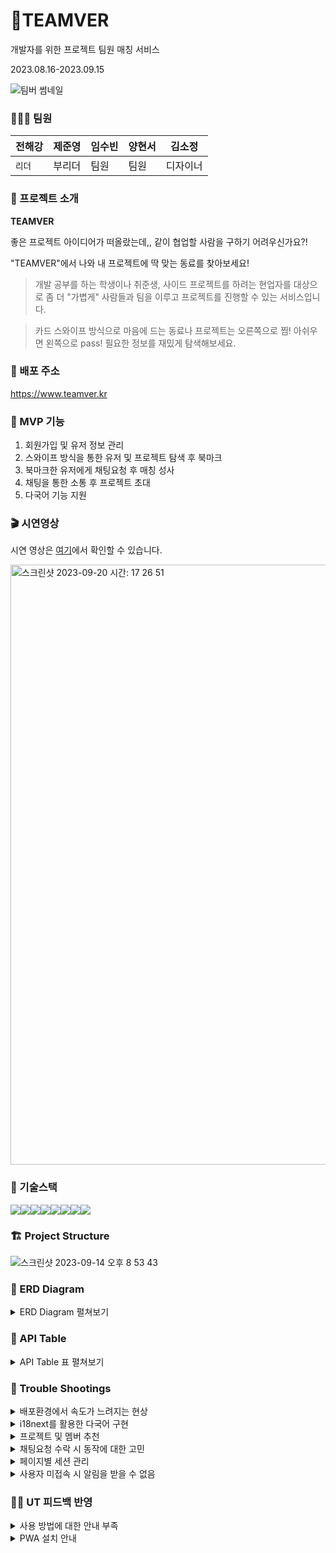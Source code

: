 # 🦫TEAMVER

개발자를 위한 프로젝트 팀원 매칭 서비스

2023.08.16-2023.09.15

![팀버 썸네일](https://github.com/HabitMonster/HabitMonster-FrontEnd/assets/130683029/eaf90845-40a0-44bc-9a8d-d7ad7685f19d)

### 🧑🏻‍💻 팀원

| 전해강 | 제준영 | 임수빈 | 양현서 | 김소정   |
| ------ | ------ | ------ | ------ | -------- |
| `리더` | 부리더 | 팀원   | 팀원   | 디자이너 |

### 🌈 프로젝트 소개

**TEAMVER**

좋은 프로젝트 아이디어가 떠올랐는데,, 같이 협업할 사람을 구하기 어려우신가요?!

"TEAMVER"에서 나와 내 프로젝트에 딱 맞는 동료를 찾아보세요!

> 개발 공부를 하는 학생이나 취준생, 사이드 프로젝트를 하려는 현업자를 대상으로 좀 더 "가볍게" 사람들과 팀을 이루고 프로젝트를 진행할 수 있는 서비스입니다.

> 카드 스와이프 방식으로 마음에 드는 동료나 프로젝트는 오른쪽으로 찜! 아쉬우면 왼쪽으로 pass! 필요한 정보를 재밌게 탐색해보세요.

### 📍 배포 주소

https://www.teamver.kr

### 📱 MVP 기능

1. 회원가입 및 유저 정보 관리
2. 스와이프 방식을 통한 유저 및 프로젝트 탐색 후 북마크
3. 북마크한 유저에게 채팅요청 후 매칭 성사
4. 채팅을 통한 소통 후 프로젝트 초대
5. 다국어 기능 지원

### 🎬 시연영상

시연 영상은 [여기](https://youtu.be/eVxusmxg6hw)에서 확인할 수 있습니다. 

<img width="960" alt="스크린샷 2023-09-20 시간: 17 26 51" src="https://github.com/HabitMonster/HabitMonster-FrontEnd/assets/130683029/5ea5cf03-b2ed-4782-8e72-2582e7deae8d">

### 🧩 기술스택

<img src="https://img.shields.io/badge/html-E34F26?style=for-the-badge&logo=html5&logoColor=white"><img src="https://img.shields.io/badge/typescript-3178C6?style=for-the-badge&logo=typescript&logoColor=white"><img src="https://img.shields.io/badge/next.js-000000?style=for-the-badge&logo=next.js&logoColor=white"><img src="https://img.shields.io/badge/reactquery-FF4154?style=for-the-badge&logo=reactquery&logoColor=white"><img src="https://img.shields.io/badge/zustand-764ABC?style=for-the-badge&logo=&logoColor=white"><img src="https://img.shields.io/badge/emotion-DB7093?style=for-the-badge&logo=emotion&logoColor=white"><img src="https://img.shields.io/badge/supabase-3FCF8E?style=for-the-badge&logo=supabase&logoColor=white"><img src="https://img.shields.io/badge/github-181717?style=for-the-badge&logo=github&logoColor=white">

### 🏗️ Project Structure

![스크린샷 2023-09-14 오후 8 53 43](https://github.com/jeonhaekang/teamver/assets/130683029/02a40a08-be38-49c2-a7bb-e223651273d8)

### 🔗 ERD Diagram

<details>
<summary>ERD Diagram 펼쳐보기</summary>

<img width="960" alt="스크린샷 2023-09-20 시간: 17 35 53" src="https://github.com/HabitMonster/HabitMonster-FrontEnd/assets/130683029/99b542a7-3ecf-4c5e-b9a4-ee9cc290ec9a">
<img width="960" alt="스크린샷 2023-09-20 시간: 17 35 42" src="https://github.com/HabitMonster/HabitMonster-FrontEnd/assets/130683029/29c40d0d-eb42-486f-835f-a1cb5fa84b20">
<img width="960" alt="스크린샷 2023-09-20 시간: 17 38 31" src="https://github.com/HabitMonster/HabitMonster-FrontEnd/assets/130683029/ede51bdd-fd8c-4a30-aebb-61d51c53d635">

</details>

### 📑 API Table

<details>
<summary>API Table 표 펼쳐보기</summary>

| API 이름                                                                                                                                                                                                                                                                                      | 분류     | 함수명                       | Method   | Request                                                                                                                                                                                                                                       | Response                                                                                                                                                                                                                                                                                                 |
| --------------------------------------------------------------------------------------------------------------------------------------------------------------------------------------------------------------------------------------------------------------------------------------------- | -------- | ---------------------------- | -------- | --------------------------------------------------------------------------------------------------------------------------------------------------------------------------------------------------------------------------------------------- | -------------------------------------------------------------------------------------------------------------------------------------------------------------------------------------------------------------------------------------------------------------------------------------------------------- |
| 상수 데이터                                                                                                                                                                                                                                                                                   | Constant | selectConstants              | `Select` | tables: [ ”areas”, ”jobs”, “languages”,“personalities”, “projectTypes”, “positions”, “reactions”, “skills” ]                                                                                                                                  | { areas: ConstantAreaTable, …. }                                                                                                                                                                                                                                                                         |
| 유저 프로필 생성                                                                                                                                                                                                                                                                              | Profile  | insertProfile                | `Insert` | { name: string, introduce: string, imageUrl: string, languages: ProfileLanguageInsert[], skills: ProfileSkillIId[], areas: [], jobs: ProfileJobId[], projectTypes: ProfileProjectTypeId[], personalities: ProfilePersonalityId[] }            |                                                                                                                                                                                                                                                                                                          |
| 유저 프로필 상세                                                                                                                                                                                                                                                                              | Profile  | selectProfile                | `Select` | userId                                                                                                                                                                                                                                        | { id: string, imagUrl: string, name: string, introduce: string, github: string, createdAt: Date, skills: profileSkillRow[], projectTypes: profileProjectTypeRow[], positions: profilePositionRow[], personalities: [], languages: profileLanguageRow[], jobs: profileJobRow[], areas: profileAreaRow[] } |
| 유저 프로필 수정                                                                                                                                                                                                                                                                              | Profile  | updateProfile                | `Update` | { profile?: ProfileInsert, languages?: rofileLanguageInsert[], skills?: ProfileSkillInsert[], areas?: ProfileAreaInsert[], jobs?: ProfileJobInsert[], projectTypes?: ProfilePRojectTypeInsert[], personalities?: ProfilePersonalityInsert[] } |                                                                                                                                                                                                                                                                                                          |
| 사용자 찜                                                                                                                                                                                                                                                                                     | Profile  | insertFollow                 | `Insert` | { myId: string, opponentId: string }                                                                                                                                                                                                          |                                                                                                                                                                                                                                                                                                          |
| 내가 찜한 사용자                                                                                                                                                                                                                                                                              | Profile  | selectFollows                | `Select` | myId: string                                                                                                                                                                                                                                  | profileAllDataRow[]                                                                                                                                                                                                                                                                                      |
| 찜한 사용자 삭제                                                                                                                                                                                                                                                                              | Profile  | deleteFollow                 | `Delete` | followId: string                                                                                                                                                                                                                              |                                                                                                                                                                                                                                                                                                          |
| 이름 중복검사                                                                                                                                                                                                                                                                                 | Profile  | checkNameValidation          | `Select` | nickname: string                                                                                                                                                                                                                              | { blog: string `or` null, createdAt: string, github: string, id: string, imageUrl: string, introduce: string, job: number, name: string, role: number }                                                                                                                                                  |
| 사용자 추천                                                                                                                                                                                                                                                                                   | Profile  | selectRecommendedProfiles    | `Select` | { skills: ConstantSkillRow["id"][], languages: ConstantLanguageRow["id"][], positions: ConstantPositionRow["id"][], areas: ConstantAreaRow["id"][], seedValue: number, userId: string, pageParam?: number, limit?: number }                   | projectAllDataRow[]                                                                                                                                                                                                                                                                                      |
| 참가 모드 변경                                                                                                                                                                                                                                                                                | Profile  | updateRole                   | `Update` | { id: string, role: number }                                                                                                                                                                                                                  |                                                                                                                                                                                                                                                                                                          |
| 프로젝트 상세                                                                                                                                                                                                                                                                                 | Project  | selectProject                | `Select` | projectId: string                                                                                                                                                                                                                             | { id: string, ownerId:string, name: string, description: string, imageUrl: string, recruitCount: text, startDate: Date, endDate: Date, state: ProjectState, types: ProjectTypeRow[], skills: ProjectSkillRow[], positions: ProjectPositionRow[], members: Profile[], languages: ProjectLanguagesRow[] }  |
| 프로젝트 생성                                                                                                                                                                                                                                                                                 | Project  | insertProject                | `Insert` | { ownerId: string, project: ProjectInsert, types: ProjectTypesId[], positions: ProjectPositionId[], languages: ProjectLanguageId[], skills: ProjectSkillId[], members: ProjectMemberId[] }                                                    |                                                                                                                                                                                                                                                                                                          |
| 프로젝트 수정                                                                                                                                                                                                                                                                                 | Project  | updateProject                | `Update` | { project?: ProjectInsert, types?: ProjectTypesInsert[], positions?: ProjectPositionInsert[], languages?: ProjectLanguageInsert[], skills?: ProjectSkillInsert[], members?: ProjectMemberInsert[] }                                           |                                                                                                                                                                                                                                                                                                          |
| 프로젝트 삭제                                                                                                                                                                                                                                                                                 | Project  | deleteProject                | `Delete` | projectId: string                                                                                                                                                                                                                             |                                                                                                                                                                                                                                                                                                          |
| 내 프로젝트 목록 (오너)                                                                                                                                                                                                                                                                       | Project  | selectOwnerProjects          | `Select` | myId: string                                                                                                                                                                                                                                  | projectAllDataRow[]                                                                                                                                                                                                                                                                                      |
| 내 프로젝트 목록 (참가자)                                                                                                                                                                                                                                                                     | Project  | selectMemberProjects         | `Select` | myId: string                                                                                                                                                                                                                                  | projectAllDataRow[]                                                                                                                                                                                                                                                                                      |
| 프로젝트 초대                                                                                                                                                                                                                                                                                 | Project  | insertProjectInvite          | `Insert` | { projectId: string, requesterId: string, receiverId: string }                                                                                                                                                                                |                                                                                                                                                                                                                                                                                                          |
| 프로젝트 초대 상태 변경                                                                                                                                                                                                                                                                       | Project  | updateProjectInviteState     | `Update` | { id: string, state: invite_state }                                                                                                                                                                                                           |                                                                                                                                                                                                                                                                                                          |
| 초대된 프로젝트 목록                                                                                                                                                                                                                                                                          | Project  | selectProjectInvites         | `Select` | receiverId: string                                                                                                                                                                                                                            |                                                                                                                                                                                                                                                                                                          |
| 프로젝트 찜                                                                                                                                                                                                                                                                                   | Project  | insertFollowProject          | `Insert` | { followerId: string, projectId: string }                                                                                                                                                                                                     |                                                                                                                                                                                                                                                                                                          |
| 내가 찜한 프로젝트 목록                                                                                                                                                                                                                                                                       | Project  | selectFollowProjects         | `Select` | myId: string                                                                                                                                                                                                                                  | { id: number, project: projectAllDataRow }[]                                                                                                                                                                                                                                                             |
| 프로젝트에 멤버 추가                                                                                                                                                                                                                                                                          | Project  | insertMemberToProject        | `Insert` | projectMembersInsertData: ProjectMembersInsert                                                                                                                                                                                                |                                                                                                                                                                                                                                                                                                          |
| 프로젝트에서 멤버 삭제                                                                                                                                                                                                                                                                        | Project  | deleteMemberInProject        | `Delete` | { projectId: number, memberId: string }                                                                                                                                                                                                       |                                                                                                                                                                                                                                                                                                          |
| 프로젝트 찜 삭제                                                                                                                                                                                                                                                                              | Project  | deleteFollowProject          | `Delete` | followProjectId: number                                                                                                                                                                                                                       |                                                                                                                                                                                                                                                                                                          |
| 프로젝트 추천                                                                                                                                                                                                                                                                                 | Project  | selectRecommendedProjects    | `Select` | { seedValue: number, userId: string, areas: ConstantAreaRow["id"][], projectType?: number, pageParam?: number, limit?: number }                                                                                                               | projectAllDataRow[]                                                                                                                                                                                                                                                                                      |
| 프로젝트 모집 상태 변경                                                                                                                                                                                                                                                                       | Project  | updateProjectState           | `Update` | { id: number, state: ProjectDataRow["state"] }                                                                                                                                                                                                |                                                                                                                                                                                                                                                                                                          |
| 채팅 요청 (멤버)                                                                                                                                                                                                                                                                              | Chat     | insertChatRequestMember      | `Insert` | { requesterId: string, receiverId: string }                                                                                                                                                                                                   |                                                                                                                                                                                                                                                                                                          |
| 채팅 요청 (오너)                                                                                                                                                                                                                                                                              | Chat     | insertChatRequestOwner       | `Insert` | { requesterId: string, receiverId: string }                                                                                                                                                                                                   |                                                                                                                                                                                                                                                                                                          |
| 내 채팅 요청 목록 (오너)                                                                                                                                                                                                                                                                      | Chat     | selectChatRequestOwner       | `Select` | { receiverId: string, state: invite_state }                                                                                                                                                                                                   | { id: number, state: invite_state, requesterProfile: profileAllDataRow }[]                                                                                                                                                                                                                               |
| 내 채팅 요청 목록 (멤버)                                                                                                                                                                                                                                                                      | Chat     | selectChatRequestMember      | `Select` | { receiverId: string, state: invite_state }                                                                                                                                                                                                   | { id: number, state: invite_state, requesterProfile: profileAllDataRow }[]                                                                                                                                                                                                                               |
| 채팅 요청 삭제 (멤버)                                                                                                                                                                                                                                                                         | Chat     | deleteChatRequestMember      | `Delete` | id: number                                                                                                                                                                                                                                    |                                                                                                                                                                                                                                                                                                          |
| 채팅 요청 삭제 (오너)                                                                                                                                                                                                                                                                         | Chat     | deleteChatRequestOwner       | `Delete` | id: number                                                                                                                                                                                                                                    |                                                                                                                                                                                                                                                                                                          |
| 채팅 요청 상태 변경 (오너)                                                                                                                                                                                                                                                                    | Chat     | updateChatRequestOwnerState  | `Update` | { id:string, state: invite_state }                                                                                                                                                                                                            |                                                                                                                                                                                                                                                                                                          |
| 채팅 요청 상태 변경 (멤버)                                                                                                                                                                                                                                                                    | Chat     | updateChatRequestMemberState | `Update` | { id:string, state: invite_state }                                                                                                                                                                                                            |                                                                                                                                                                                                                                                                                                          |
| 내 채팅 목록                                                                                                                                                                                                                                                                                  | Chat     | selectChatRoom               | `Select` | { roomId: string, userId: string }                                                                                                                                                                                                            | { id: int, members: profileAllDataRow[], messages: { id: number, message: string, sender: ProfileAllDataRow, createAt: Date }}                                                                                                                                                                           |
| 읽지 않은 메세지 확인                                                                                                                                                                                                                                                                         | Chat     | selectChatRooms              | `Select` | userId: string                                                                                                                                                                                                                                | { id: int, members: profileAllDataRow[], messages: { id: number, message: string, sender: ProfileAllDataRow, createAt: Date }}                                                                                                                                                                           |
| 채팅 메세지 입력하기                                                                                                                                                                                                                                                                          | Chat     | insertChatMessage            | `Insert` | { roomId: string, senderId: string, message: string }                                                                                                                                                                                         |                                                                                                                                                                                                                                                                                                          |
| 채팅 메세지 목록                                                                                                                                                                                                                                                                              | Chat     | selectChatMessages           | `Select` | roomId: number                                                                                                                                                                                                                                | { id: string, senderProfile: profileAllDataRow, message: string, createdAt: Date }[]                                                                                                                                                                                                                     |
| 채팅방에 참여한 유저 삭제                                                                                                                                                                                                                                                                     | Chat     | deleteChatMember             | `Delete` | { userId : string, roomId : number, }                                                                                                                                                                                                         |                                                                                                                                                                                                                                                                                                          |
| 채팅방 생성과 생성된 방에 유저 추가                                                                                                                                                                                                                                                           | Chat     | insertChatRoomWithMember     | `Insert` | { requestId: string, receiverId: string }                                                                                                                                                                                                     |                                                                                                                                                                                                                                                                                                          |
| 채팅창 유저 상태 변경                                                                                                                                                                                                                                                                         | Chat     | updateChatMemberState        | `Update` | { roomId: number, userId: string, state: boolean }                                                                                                                                                                                            |                                                                                                                                                                                                                                                                                                          |
| 채팅 요청 상태 변경 (오너)                                                                                                                                                                                                                                                                    | Chat     | updateChatRequestOwnerState  | `Update` | { id: number, state: "GRANT" `or` "DENIED" }                                                                                                                                                                                                  |                                                                                                                                                                                                                                                                                                          |
| 채팅 요청 상태 변경 (멤버)                                                                                                                                                                                                                                                                    | Chat     | updateChatRequestMemberState | `Update` | { id: number, state: "GRANT" `or` "DENIED" }                                                                                                                                                                                                  |                                                                                                                                                                                                                                                                                                          |
| 마지막 읽은 채팅 업데이트                                                                                                                                                                                                                                                                     | Chat     | updateLastReadMessage        | `Update` | { userId: string, roomId: number, lastReadMessageId: number }                                                                                                                                                                                 |                                                                                                                                                                                                                                                                                                          |
| 메세지 읽음 처리                                                                                                                                                                                                                                                                              | Chat     | updateMessageReadState       | `Update` | { roomId: string, userId: string }                                                                                                                                                                                                            |                                                                                                                                                                                                                                                                                                          |
| 채팅 상대 불러오기                                                                                                                                                                                                                                                                            | Chat     | selectOpponent               | `Select` | { roomId: string, userId: string }                                                                                                                                                                                                            | ProfileAllDataRow                                                                                                                                                                                                                                                                                        |
| 읽지 않은 메세지 불러오기(네비게이션바 표시)                                                                                                                                                                                                                                                  | Chat     | selectUnreadMessageCount     | `Select` | userId: string                                                                                                                                                                                                                                | data: number                                                                                                                                                                                                                                                                                             |
| 레파지토리 목록 불러오기                                                                                                                                                                                                                                                                      | Github   | getRepos                     | `Select` | username: string                                                                                                                                                                                                                              | GithubData[]                                                                                                                                                                                                                                                                                             |
| 레파지토리 1개 불러오기                                                                                                                                                                                                                                                                       | Github   | getRepo                      | `Select` | repoUrl: string                                                                                                                                                                                                                               | GithubData                                                                                                                                                                                                                                                                                               |
| 사용자 찜                                                                                                                                                                                                                                                                                     | Profile  | insertFollow                 | `Insert` | { myId: string, opponentId: string }                                                                                                                                                                                                          |                                                                                                                                                                                                                                                                                                          |
| 내가 찜한 사용자                                                                                                                                                                                                                                                                              | Profile  | selectFollows                | `Select` | myId: string                                                                                                                                                                                                                                  | profileAllDataRow[]                                                                                                                                                                                                                                                                                      |
| 찜한 사용자 삭제                                                                                                                                                                                                                                                                              | Profile  | deleteFollow                 | `Delete` | followId: string                                                                                                                                                                                                                              |                                                                                                                                                                                                                                                                                                          |
| 이름 중복검사                                                                                                                                                                                                                                                                                 | Profile  | checkNameValidation          | `Select` | nickname: string                                                                                                                                                                                                                              | { blog: string `or` null,createdAt: string, github: string, id: string, imageUrl: string, introduce: string, job: number, name: string, role: number }                                                                                                                                                   |
| 사용자 추천                                                                                                                                                                                                                                                                                   | Profile  | selectRecommendedProfiles    | `Select` | { skills: ConstantSkillRow["id"][], languages: ConstantLanguageRow["id"][], positions: ConstantPositionRow["id"][], areas: ConstantAreaRow["id"][], seedValue: number, userId: string, pageParam?: number, limit?: number }                   | projectAllDataRow[]                                                                                                                                                                                                                                                                                      |
| 참가 모드 변경                                                                                                                                                                                                                                                                                | Profile  | updateRole                   | `Update` | { id: string, role: number }                                                                                                                                                                                                                  |                                                                                                                                                                                                                                                                                                          |
| 프로젝트 상세                                                                                                                                                                                                                                                                                 | Project  | selectProject                | `Select` | projectId: string                                                                                                                                                                                                                             | { id: string, ownerId:string, name: string, description: string, imageUrl: string, recruitCount: text, startDate: Date, endDate: Date, state: ProjectState, types: ProjectTypeRow[], skills: ProjectSkillRow[], positions: ProjectPositionRow[], members: Profile[], languages: ProjectLanguagesRow[] }  |
| 프로젝트 생성                                                                                                                                                                                                                                                                                 | Project  | insertProject                | `Insert` | { ownerId: string, project: ProjectInsert, types: ProjectTypesId[], positions: ProjectPositionId[], languages: ProjectLanguageId[], skills: ProjectSkillId[], members: ProjectMemberId[] }                                                    |                                                                                                                                                                                                                                                                                                          |
| 프로젝트 수정                                                                                                                                                                                                                                                                                 | Project  | updateProject                | `Update` | { project?: ProjectInsert, types?: ProjectTypesInsert[], positions?: ProjectPositionInsert[], languages?: ProjectLanguageInsert[], skills?: ProjectSkillInsert[], members?: ProjectMemberInsert[] }                                           |                                                                                                                                                                                                                                                                                                          |
| 프로젝트 삭제                                                                                                                                                                                                                                                                                 | Project  | deleteProject                | `Delete` | projectId: string                                                                                                                                                                                                                             |                                                                                                                                                                                                                                                                                                          |
| 내 프로젝트 목록 (오너)                                                                                                                                                                                                                                                                       | Project  | selectOwnerProjects          | `Select` | myId: string                                                                                                                                                                                                                                  | projectAllDataRow[]                                                                                                                                                                                                                                                                                      |
| 내 프로젝트 목록 (참가자)                                                                                                                                                                                                                                                                     | Project  | selectMemberProjects         | `Select` | myId: string                                                                                                                                                                                                                                  | projectAllDataRow[]                                                                                                                                                                                                                                                                                      |
| 프로젝트 초대                                                                                                                                                                                                                                                                                 | Project  | insertProjectInvite          | `Insert` | { projectId: string, requesterId: string, receiverId: string }                                                                                                                                                                                |                                                                                                                                                                                                                                                                                                          |
| 프로젝트 초대 상태 변경                                                                                                                                                                                                                                                                       | Project  | updateProjectInviteState     | `Update` | { id: string, state: invite_state }                                                                                                                                                                                                           |                                                                                                                                                                                                                                                                                                          |
| 초대된 프로젝트 목록                                                                                                                                                                                                                                                                          | Project  | selectProjectInvites         | `Select` | receiverId: string                                                                                                                                                                                                                            |                                                                                                                                                                                                                                                                                                          |
| 프로젝트 찜                                                                                                                                                                                                                                                                                   | Project  | insertFollowProject          | `Insert` | { followerId: string, projectId: string }                                                                                                                                                                                                     |                                                                                                                                                                                                                                                                                                          |
| 내가 찜한 프로젝트 목록                                                                                                                                                                                                                                                                       | Project  | selectFollowProjects         | `Select` | myId: string                                                                                                                                                                                                                                  | { id: number, project: projectAllDataRow }[]                                                                                                                                                                                                                                                             |
| 프로젝트에 멤버 추가                                                                                                                                                                                                                                                                          | Project  | insertMemberToProject        | `Insert` | projectMembersInsertData: ProjectMembersInsert                                                                                                                                                                                                |                                                                                                                                                                                                                                                                                                          |
| 프로젝트에서 멤버 삭제                                                                                                                                                                                                                                                                        | Project  | deleteMemberInProject        | `Delete` | { projectId: number, memberId: string }                                                                                                                                                                                                       |                                                                                                                                                                                                                                                                                                          |
| 프로젝트 찜 삭제                                                                                                                                                                                                                                                                              | Project  | deleteFollowProject          | `Delete` | followProjectId: number                                                                                                                                                                                                                       |                                                                                                                                                                                                                                                                                                          |
| 프로젝트 추천                                                                                                                                                                                                                                                                                 | Project  | selectRecommendedProjects    | `Select` | { seedValue: number, userId: string, areas: ConstantAreaRow["id"][], projectType?: number, pageParam?: number, limit?: number }                                                                                                               | projectAllDataRow[]                                                                                                                                                                                                                                                                                      |
| 프로젝트 모집 상태 변경                                                                                                                                                                                                                                                                       | Project  | updateProjectState           | `Update` | { id: number, state: ProjectDataRow["state"] }                                                                                                                                                                                                |                                                                                                                                                                                                                                                                                                          |
| 채팅 요청 (멤버)                                                                                                                                                                                                                                                                              | Chat     | insertChatRequestMember      | `Insert` | { requesterId: string, receiverId: string }                                                                                                                                                                                                   |                                                                                                                                                                                                                                                                                                          |
| 채팅 요청 (오너)                                                                                                                                                                                                                                                                              | Chat     | insertChatRequestOwner       | `Insert` | { requesterId: string, receiverId: string }                                                                                                                                                                                                   |                                                                                                                                                                                                                                                                                                          |
| 내 채팅 요청 목록 (오너)                                                                                                                                                                                                                                                                      | Chat     | selectChatRequestOwner       | `Select` | { receiverId: string, state: invite_state }                                                                                                                                                                                                   | { id: number, state: invite_state, requesterProfile: profileAllDataRow }[]                                                                                                                                                                                                                               |
| 내 채팅 요청 목록 (멤버)                                                                                                                                                                                                                                                                      | Chat     | selectChatRequestMember      | `Select` | { receiverId: string, state: invite_state }                                                                                                                                                                                                   | { id: number, state: invite_state, requesterProfile: profileAllDataRow }[]                                                                                                                                                                                                                               |
| 채팅 요청 삭제 (멤버)                                                                                                                                                                                                                                                                         | Chat     | deleteChatRequestMember      | `Delete` | id: number                                                                                                                                                                                                                                    |                                                                                                                                                                                                                                                                                                          |
| 채팅 요청 삭제 (오너)                                                                                                                                                                                                                                                                         | Chat     | deleteChatRequestOwner       | `Delete` | id: number                                                                                                                                                                                                                                    |                                                                                                                                                                                                                                                                                                          |
| 채팅 요청 상태 변경 (오너)                                                                                                                                                                                                                                                                    | Chat     | updateChatRequestOwnerState  | `Update` | { id:string, state: invite_state }                                                                                                                                                                                                            |                                                                                                                                                                                                                                                                                                          |
| 채팅 요청 상태 변경 (멤버)                                                                                                                                                                                                                                                                    | Chat     | updateChatRequestMemberState | `Update` | { id:string, state: invite_state }                                                                                                                                                                                                            |                                                                                                                                                                                                                                                                                                          |
| 내 채팅 목록                                                                                                                                                                                                                                                                                  | Chat     | selectChatRoom               | `Select` | { roomId: string, userId: string }                                                                                                                                                                                                            | { id: int, members: profileAllDataRow[], messages: { id: number, message: string, sender: ProfileAllDataRow, createAt: Date }}                                                                                                                                                                           |
| 읽지 않은 메세지 확인                                                                                                                                                                                                                                                                         | Chat     | selectChatRooms              | `Select` | userId: string                                                                                                                                                                                                                                | { id: int, members: profileAllDataRow[], messages: { id: number, message: string, sender: ProfileAllDataRow, createAt: Date }}                                                                                                                                                                           |
| 채팅 메세지 입력하기                                                                                                                                                                                                                                                                          | Chat     | insertChatMessage            | `Insert` | { roomId: string, senderId: string, message: string }                                                                                                                                                                                         |                                                                                                                                                                                                                                                                                                          |
| 채팅 메세지 목록                                                                                                                                                                                                                                                                              | Chat     | selectChatMessages           | `Select` | roomId: number                                                                                                                                                                                                                                | { id: string, senderProfile: profileAllDataRow, message: string, createdAt: Date }[]                                                                                                                                                                                                                     |
| 채팅방에 참여한 유저 삭제                                                                                                                                                                                                                                                                     | Chat     | deleteChatMember             | `Delete` | { userId : string, roomId : number, }                                                                                                                                                                                                         |                                                                                                                                                                                                                                                                                                          |
| 채팅방 생성과 생성된 방에 유저 추가                                                                                                                                                                                                                                                           | Chat     | insertChatRoomWithMember     | `Insert` | { requestId: string, receiverId: string }                                                                                                                                                                                                     |                                                                                                                                                                                                                                                                                                          |
| 채팅창 유저 상태 변경                                                                                                                                                                                                                                                                         | Chat     | updateChatMemberState        | `Update` | { roomId: number, userId: string, state: boolean }                                                                                                                                                                                            |                                                                                                                                                                                                                                                                                                          |
| 채팅 요청 상태 변경 (오너)                                                                                                                                                                                                                                                                    | Chat     | updateChatRequestOwnerState  | `Update` | { id: number, state: "GRANT" `or` "DENIED" }                                                                                                                                                                                                  |                                                                                                                                                                                                                                                                                                          |
| 채팅 요청 상태 변경 (멤버)                                                                                                                                                                                                                                                                    | Chat     | updateChatRequestMemberState | `Update` | { id: number, state: "GRANT" `or` "DENIED" }                                                                                                                                                                                                  |                                                                                                                                                                                                                                                                                                          |
| 마지막 읽은 채팅 업데이트                                                                                                                                                                                                                                                                     | Chat     | updateLastReadMessage        | `Update` | { userId: string, roomId: number, lastReadMessageId: number }                                                                                                                                                                                 |                                                                                                                                                                                                                                                                                                          |
| 메세지 읽음 처리                                                                                                                                                                                                                                                                              | Chat     | updateMessageReadState       | `Update` | { roomId: string, userId: string }                                                                                                                                                                                                            |                                                                                                                                                                                                                                                                                                          |
| 채팅 상대 불러오기                                                                                                                                                                                                                                                                            | Chat     | selectOpponent               | `Select` | { roomId: string, userId: string }                                                                                                                                                                                                            | ProfileAllDataRow                                                                                                                                                                                                                                                                                        |
| 읽지 않은 메세지 불러오기(네비게이션바 표시) &nbsp;&nbsp;&nbsp;&nbsp;&nbsp;&nbsp;&nbsp;&nbsp;&nbsp;&nbsp;&nbsp;&nbsp;&nbsp;&nbsp;&nbsp;&nbsp;&nbsp;&nbsp;&nbsp;&nbsp;&nbsp;&nbsp;&nbsp;&nbsp;&nbsp;&nbsp;&nbsp;&nbsp;&nbsp;&nbsp;&nbsp;&nbsp;&nbsp;&nbsp;&nbsp;&nbsp;&nbsp;&nbsp;&nbsp;&nbsp; | Chat     | selectUnreadMessageCount     | `Select` | userId: string                                                                                                                                                                                                                                | data: number                                                                                                                                                                                                                                                                                             |
| 레파지토리 목록 불러오기                                                                                                                                                                                                                                                                      | Github   | getRepos                     | `Select` | username: string                                                                                                                                                                                                                              | GithubData[]                                                                                                                                                                                                                                                                                             |
| 레파지토리 1개 불러오기                                                                                                                                                                                                                                                                       | Github   | getRepo                      | `Select` | repoUrl: string                                                                                                                                                                                                                               | GithubData                                                                                                                                                                                                                                                                                               |
| 알림 목록 불러오기 (멤버)                                                                                                                                                                                                                                                                     | Notice   | selectNoticeMember           | `Select` | myId: string                                                                                                                                                                                                                                  | NoticeMemberAllDataRow[]                                                                                                                                                                                                                                                                                 |
| 알림 목록 불러오기 (오너)                                                                                                                                                                                                                                                                     | Notice   | selectNoticeOwner            | `Select` | myId: string                                                                                                                                                                                                                                  | NoticeOwnerAllDataRow[]                                                                                                                                                                                                                                                                                  |
| 읽지 않은 알림 (멤버)                                                                                                                                                                                                                                                                         | Notice   | selectNoticeCountMember      | `Select` | myId: string                                                                                                                                                                                                                                  | data: number                                                                                                                                                                                                                                                                                             |
| 읽지 않은 알림 (오너)                                                                                                                                                                                                                                                                         | Notice   | selectNoticeCountOwner       | `Select` | myId: string                                                                                                                                                                                                                                  | data: number                                                                                                                                                                                                                                                                                             |
| 알림 추가 (멤버)                                                                                                                                                                                                                                                                              | Notice   | insertNoticeMember           | `Insert` | {receiverId: string, requesterId: string, state: "ChatRequest" `or` "ChatGranted" `or` "TeamRequest" `or` "TeamGranted”}                                                                                                                      |                                                                                                                                                                                                                                                                                                          |
| 알림 추가 (오너)                                                                                                                                                                                                                                                                              | Notice   | insertNoticeOwner            | `Insert` | {receiverId: string, requesterId: string, state: "ChatRequest" `or` "ChatGranted" `or` "TeamRequest" `or` "TeamGranted”}                                                                                                                      |                                                                                                                                                                                                                                                                                                          |
| 알림 읽음 표시 (멤버)                                                                                                                                                                                                                                                                         | Notice   | updateNoticeMember           | `Update` | id: number                                                                                                                                                                                                                                    |                                                                                                                                                                                                                                                                                                          |
| 알림 읽음 표시 (오너)                                                                                                                                                                                                                                                                         | Notice   | updateNoticeOwner            | `Update` | id: number                                                                                                                                                                                                                                    |                                                                                                                                                                                                                                                                                                          |
| 알림 삭제 (멤버)                                                                                                                                                                                                                                                                              | Notice   | deleteNoticeMember           | `Delete` | id: number                                                                                                                                                                                                                                    |                                                                                                                                                                                                                                                                                                          |
| 알림 삭제 (오너)                                                                                                                                                                                                                                                                              | Notice   | deleteNoticeOwner            | `Delete` | id: number                                                                                                                                                                                                                                    |                                                                                                                                                                                                                                                                                                          |

</details>

### 💫 Trouble Shootings

<details>
<summary>배포환경에서 속도가 느려지는 현상</summary>

`문제`.

Vercel을 통해서 서비스를 배포한 환경에서 접속이 느려지는 현상

npm build, npm start로 실행한 로컬 환경에서는 속도가 정상

---

`시도`.

1.  서버사이드 렌더링에서 prefetch의 속도 측정
    `perfomance.now`를 사용해 prefetch에 소요되는 시간을 계산, 약 `60ms`로 빠르게 이루어지기에 문제없음

    ```tsx
    export const getServerSideProps: GetServerSideProps = requireAuthentication(
      async (context, session) => {
        // 시작 기록
        const start = performance.now();

        const queryClient = new QueryClient();

        await queryClient.prefetchQuery(profileKeys.selectProfile(session.user.id), () =>
          selectProfile(session.user.id)
        );

        // 종료 기록
        const end = performance.now();

        // 기록 계산
        console.log(`${end - start}ms`);

        return {
          props: {
            session,
            ...(await serverSideTranslations(context.locale as string, [
              "common",
              "profile",
              "project"
            ]))
          }
        };
      }
    );
    ```

2.  `@next/bundle-analyzer`를 사용하여 번들 사이즈 측정
    모든 번들이 500kb이하로 문제되는 번들을 발견하지 못함
    <img width="1431" alt="%E1%84%89%E1%85%B3%E1%84%8F%E1%85%B3%E1%84%85%E1%85%B5%E1%86%AB%E1%84%89%E1%85%A3%E1%86%BA_2023-09-04_%E1%84%8B%E1%85%A9%E1%84%8C%E1%85%A5%E1%86%AB_11 46 37" src="https://github.com/jeonhaekang/teamver/assets/130683029/8abae48e-375d-4859-b6a4-5ae586e1ba1b">

---

`해결`.

Vercel의 위치가 기본값인 워싱턴으로 설정되어 있었음, supabase 서버의 위치는 서울으로 설정되어 있었기에 물리적인 거리가 멀어서 응답이 지연됨

Function Region을 서울로 변경하여 적용
<img width="938" alt="서울" src="https://github.com/jeonhaekang/teamver/assets/130683029/97060e60-74cf-4496-8936-31fe890224d9">

변경전 라이트 하우스 Total Blocking Time이 240ms 였으나
<img width="732" alt="전" src="https://github.com/jeonhaekang/teamver/assets/130683029/06f7cfb5-25eb-44ac-a5d5-40932674432f">

수정 후 Total Blocking Time이 0ms로 크게 개선됨
<img width="679" alt="후" src="https://github.com/jeonhaekang/teamver/assets/130683029/5bf14168-8d49-443b-b86b-18ec9257cf0c">

</details>

<details>
<summary>i18next를 활용한 다국어 구현</summary>

`문제 1`.

JSON 파일을 통해 번역파일을 관리하는 과정에서 협업의 불편함 발생

`해결`.

1. 구글 스프레드 시트를 활용한 번역 데이터 관리 실시간으로 팀원들과 번역본 공유
2. npm script를 통해서 시트를 자동으로 JSON파일로 생성하도록 자동화
   <img width="748" alt="다국어" src="https://github.com/jeonhaekang/teamver/assets/130683029/f7a0ba57-193c-4fce-a17f-ab358cc5e42f">
   npm script를 이용한 번역 json파일 생성 및 구글 스프레드시트 업로드 자동화

---

`문제 2`.

언어를 선택할 때 url에 의존하기 때문에, 언어 변경 후 뒤로가기 버튼 사용 시 다시 이전 언어로 복구되는 현상

`해결`.

middleware를 사용하여 쿠키에 저장한 locale과 이동할 페이지의 locale이 다를시 redirect

```tsx
const PUBLIC_FILE = /\\.(.*)$/;

export const middleware = async (req: NextRequest) => {
  const res = NextResponse.next();

  if (
    req.nextUrl.pathname.startsWith("/_next") ||
    req.nextUrl.pathname.includes("/api/") ||
    PUBLIC_FILE.test(req.nextUrl.pathname)
  ) {
    return;
  }

  const selectedLocale = req.cookies.get("locale")?.value ?? "ko";

  if (req.nextUrl.locale !== selectedLocale) {
    return NextResponse.redirect(
      new URL(`/${selectedLocale}${req.nextUrl.pathname}${req.nextUrl.search}`, req.url)
    );
  }

  return res;
};
```

</details>

<details>
<summary>프로젝트 및 멤버 추천</summary>

모집자에게는 유저를, 참가자에게는 프로젝트를 추천하는 기능

---

`문제`.

프로젝트 및 멤버를 추천하는 과정에서 발생한 문제

1. 추천 항목이 항상 정해진 순서대로 노출되는 문제 발생
2. 랜덤하게 순서를 받을 경우 무한 스크롤 구현 시 같은 요소가 추천되는 문제 발생

`해결`.

Supabase의 SQL을 활용해 순서를 랜덤으로 전달받고, SEED를 활용해 특정 값을 전달, 그 값이 변하지 않으면 다시 랜덤하게 생성되지 않도록 조치

```sql
CREATE
OR REPLACE FUNCTION "select_recommended_members" (
  "seedValue" double precision,
  "userId" uuid,
  "skills" INTEGER[],
  "languages" INTEGER[],
  "positions" INTEGER[],
  "areas" INTEGER[]
) RETURNS SETOF profiles AS $$
BEGIN
    PERFORM SETSEED("seedValue");

    RETURN QUERY
    SELECT
       *
    FROM
        profiles
    WHERE
       // ...table join
		ORDER BY
        RANDOM();
END;
$$ LANGUAGE plpgsql;

```

</details>

<details>
<summary>채팅요청 수락 시 동작에 대한 고민</summary>

채팅 요청 수락을 누르면 채팅방이 하나 생성되고, 그 방에 요청자와 수신자가 포함되어야 한다.

---

`문제`.

```jsx
 export const insertChatRoomWithMember = async ({
   requesterId,
   receiverId
 }: {
   requesterId: string;
   receiverId: string;
 }) => {
   const { data, error }: InsertChatRoomResponse = await supabase
     .from("chatRoom")
     .insert([{ createdAt: new Date() }]);

   if (error) throw new Error("채팅방을 생성하는데 실패했습니다.");

   if (data && "id" in data[0]) {
     const roomId = (data as ChatRoomRow[])[0].id;

     const { error: memberError } = await supabase.from("chatMembers").insert([
       { roomId, userId: receiverId },
       { roomId, userId: requesterId }
     ]);

     if (memberError) throw new Error("채팅멤버를 생성하는데 실패했습니다.");
   }
 };

```

1. 중간에 오류가 발생했을 때 멤버 없는 채팅방이 생성되는 것과 같은 문제가 생길 수 있다.
2. API를 여러번 호출

---

`과정`.

sql을 통해 위 작업을 한번에 수행하는 함수를 생성해 클라이언트에서 호출

```jsx
CREATE OR REPLACE FUNCTION insert_chatroom_with_member(requester_id text, receiver_id text)
RETURNS void AS $$
DECLARE
  new_room_id integer;
BEGIN
  INSERT INTO "chatRooms" ("createdAt") VALUES (NOW())
  RETURNING id INTO new_room_id;

  INSERT INTO "chatMembers" ("roomId", "userId", "createdAt")
  VALUES
    (new_room_id, requester_id::uuid, NOW()),
    (new_room_id, receiver_id::uuid, NOW());

  INSERT INTO "chatReadStatus" ("userId", "roomId")
  VALUES
    (requester_id::uuid, new_room_id),
    (receiver_id::uuid, new_room_id);
END; $$ LANGUAGE plpgsql;

```

---

`해결`.

supabase의 trigger기능을 사용해 chatRequest의 상태가 수락으로 변경되면 자동으로 멤버를 등록하는 sql이 실행되도록 처리

클라이언트에서 호출하지 않아도 서버에서 자동으로 실행

```tsx
CREATE OR REPLACE FUNCTION handle_chat_request_owner() RETURNS TRIGGER AS $$
DECLARE
  new_room_id integer;
BEGIN
  -- chatRequest의 state가 'GRANT'로 변경될 경우
  IF NEW.state = 'GRANT' THEN

    -- 새 chatRoom 생성
    INSERT INTO "chatRooms" ("createdAt") VALUES (NOW())
    RETURNING id INTO new_room_id;

    INSERT INTO "chatMembers" ("userId", "roomId", "createdAt")
    VALUES (NEW."requesterId", new_room_id, NOW()), (NEW."receiverId", new_room_id, NOW());
  END IF;

  RETURN NEW;
END;
$$ LANGUAGE plpgsql;

CREATE TRIGGER chat_request_owner_trigger
AFTER INSERT OR UPDATE OF state ON "chatRequestOwner"
FOR EACH ROW EXECUTE FUNCTION handle_chat_request_owner();

```

</details>

<details>
<summary>페이지별 세션 관리</summary>

`문제`.

로그인이 되어있지 않은 유저가 사이트에 접근했을 때 인가 문제.

---

`과정`.

서버사이드에서 세션을 검사 후 세션이 없으면 로그인 페이지로 리다이렉트

세션 검사 코드를 매번 입력해야하는 번거로움 발생

```jsx
export const getServerSideProps: GetServerSideProps = async (ctx) => {
  const supabaseClient = createPagesServerClient < Database > ctx;

  const {
    data: { session }
  } = await supabaseClient.auth.getSession();

  if (!session) {
    return {
      redirect: {
        destination: "/",
        permanent: false
      }
    };
  }

  return {
    props: {
      user: session.user,
      ...(await serverSideTranslations(ctx.locale, ["profile"]))
    }
  };
};
```

---

`해결`.

서버사이드 렌더링시 세션을 검사해주는 함수를 생성

```tsx
// requireSessionProps
type GSSPWrapper = (
  context: GetServerSidePropsContext,
  session: Session
) => Promise<GetServerSidePropsResult<{ session: Session }>>;

export const requireAuthentication = (gssp: GSSPWrapper): GetServerSideProps => {
  return async (
    context: GetServerSidePropsContext
  ): Promise<GetServerSidePropsResult<{ session: Session }>> => {
    const supabase = createPagesServerClient<Database>(context);

    const {
      data: { session }
    } = await supabase.auth.getSession();

    if (!session) {
      return {
        redirect: {
          destination: "/",
          statusCode: 302
        }
      };
    }

    const response = await gssp(context, session);

    return response;
  };
};
```

해당 함수를 사용하여 로그인한 유저만 접근할 수 있도록 처리

```tsx
// index.page.tsx
export const getServerSideProps: GetServerSideProps = requireAuthentication(
  async (context, session) => {
    return {
      props: {
        session,
        ...(await serverSideTranslations(context.locale as string, ["common", "chat"]))
      }
    };
  }
);
```

</details>

<details>
<summary>사용자 미접속 시 알림을 받을 수 없음</summary>

`문제`.

알림을 받는 사용자 쪽에서 특정 테이블에 변화가 일어나면 알림 테이블에 데이터를 추가하는 방식으로 로직을 짰지만, 그러면 해당 사용자가 접속하지 않은 상태에서는 알림을 전혀 받을수 없게 됨

```jsx
import { useUser } from "@supabase/auth-helpers-react";
import type { User } from "@supabase/supabase-js";
import { useQueryClient } from "@tanstack/react-query";

export const Notifications = () => {
  const user = useUser() as User;
  const queryClient = useQueryClient();

  useMount(() => {
    if (!user.id) return;

    const notice = supabase
      .channel("notice")
      .on(
        "postgres_changes",
        {
          event: "INSERT",
          schema: "public",
          table: "chatRequestMember",
          filter: `receiverId=eq.${user.id}`
        },
        () => {
          queryClient.invalidateQueries(noticeKeys.selectNoticeOwner(user.id));
        }
      )
      .subscribe();

    return () => {
      supabase.removeChannel(notice);
    };
  });

  return <></>;
};
```

`해결`.

알림을 받는 주체가 아닌, 알림을 보내는 사용자 측에서 특정 테이블에 변화를 일으킬 때 알림 테이블에 추가해 주는 방식으로 로직을 변경해 문제 해결.

```jsx
const { mutate: insertNoticeOwnerMutate } = useInsertNoticeOwner();

const { mutate: insertChatRequestMemberMutate } = useInsertChatRequestsMemberMutate({
  onSuccess: () => {
    queryClient.invalidateQueries(projectsKey.selectFollowProjects(userId));

    insertNoticeOwnerMutate({
      receiverId: data.project.ownerId,
      requesterId: userId,
      state: "ChatRequest"
    });

    toast({ type: "success", message: t("채팅을 성공적으로 요청했습니다") });
  },

  onError: () => {
    toast({ type: "error", message: t("채팅 요청을 실패했습니다") });
  }
});
```

</details>

### 👂🏻 UT 피드백 반영

<details>
<summary>사용 방법에 대한 안내 부족</summary>

`문제`.

유저 테스트 결과 의외로 어떻게 사용하는지 모르겠다는 의견이 많았다.

![스크린샷 2023-09-14 오후 10 03 53](https://github.com/jeonhaekang/teamver/assets/130683029/d11408a9-7f66-4d57-bd28-317fc85a0a69)

`해결`.

가입 직후에 진입하는 첫 화면에서 사용 안내에 대한 온보딩 화면을 제작하여

어플에 대한 기본적인 기능을 소개하는 단계를 추가하였음.
![온보딩](https://github.com/jeonhaekang/teamver/assets/130683029/e5801bc8-9a60-48e7-88bd-3ac98d451c00)

</details>

<details>
<summary>PWA 설치 안내</summary>

![스크린샷 2023-09-17 오후 5 14 52](https://github.com/jeonhaekang/teamver/assets/130683029/dcbe2136-5ada-4942-a831-befc204eca8f)

pwa가 적용되어 있었는지도 몰랐다는 의견을 반영 하여

inApp 설치 버튼을 만들어 설치 안내 (아이폰은 홈화면으로 꺼내기 방법을 설명)

<img width="436" alt="Untitled" src="https://github.com/jeonhaekang/teamver/assets/130683029/a2e65b8f-ffe9-4cb4-b6d1-072aeb339f6d">

좌측은 안드로이드, 우측은 IOS

</datails>
